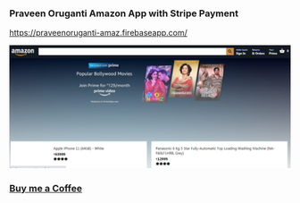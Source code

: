 ### Praveen Oruganti  Amazon  App with Stripe Payment
https://praveenoruganti-amaz.firebaseapp.com/

![screenshot of the app](https://raw.githubusercontent.com/praveenoruganti/praveenoruganti-reactjs/master/0_Projects/praveenoruganti-amazon-app/src/images/screenshot.PNG "Amazon Clone App")

### [Buy me a Coffee](http://bit.ly/2WryDT8)